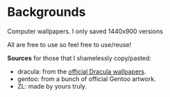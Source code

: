 # Backgrounds

Computer wallpapers. I only saved 1440x900 versions

All are free to use so feel free to use/reuse!

**Sources** for those that I shamelessly copy/pasted:
* dracula: from the [official Dracula wallpapers](https://draculatheme.com/wallpaper).
* gentoo: from a bunch of official Gentoo artwork.
* ZL: made by yours truly. 
